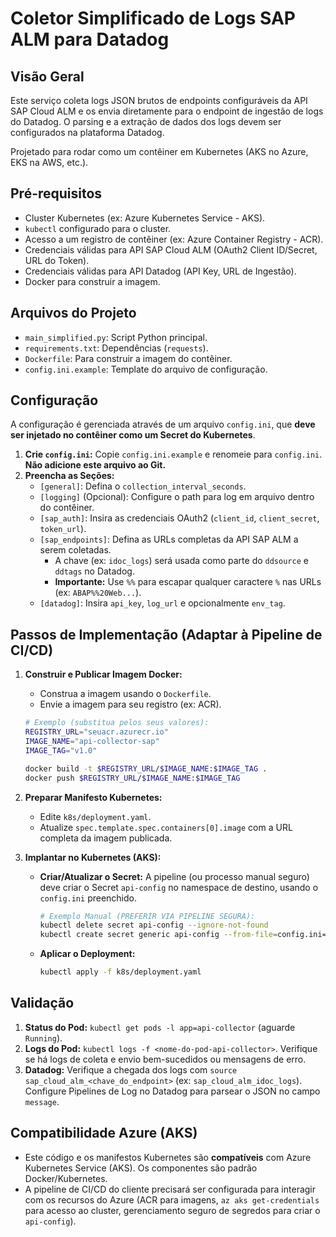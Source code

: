 # Coletor Simplificado de Logs SAP ALM para Datadog

## Visão Geral

Este serviço coleta logs JSON brutos de endpoints configuráveis da API SAP Cloud ALM e os envia diretamente para o endpoint de ingestão de logs do Datadog. O parsing e a extração de dados dos logs devem ser configurados na plataforma Datadog.

Projetado para rodar como um contêiner em Kubernetes (AKS no Azure, EKS na AWS, etc.).

## Pré-requisitos

* Cluster Kubernetes (ex: Azure Kubernetes Service - AKS).
* `kubectl` configurado para o cluster.
* Acesso a um registro de contêiner (ex: Azure Container Registry - ACR).
* Credenciais válidas para API SAP Cloud ALM (OAuth2 Client ID/Secret, URL do Token).
* Credenciais válidas para API Datadog (API Key, URL de Ingestão).
* Docker para construir a imagem.

## Arquivos do Projeto

* `main_simplified.py`: Script Python principal.
* `requirements.txt`: Dependências (`requests`).
* `Dockerfile`: Para construir a imagem do contêiner.
* `config.ini.example`: Template do arquivo de configuração.

## Configuração

A configuração é gerenciada através de um arquivo `config.ini`, que **deve ser injetado no contêiner como um Secret do Kubernetes**.

1.  **Crie `config.ini`:** Copie `config.ini.example` e renomeie para `config.ini`. **Não adicione este arquivo ao Git.**
2.  **Preencha as Seções:**
    * `[general]`: Defina o `collection_interval_seconds`.
    * `[logging]` (Opcional): Configure o path para log em arquivo dentro do contêiner.
    * `[sap_auth]`: Insira as credenciais OAuth2 (`client_id`, `client_secret`, `token_url`).
    * `[sap_endpoints]`: Defina as URLs completas da API SAP ALM a serem coletadas.
        * A chave (ex: `idoc_logs`) será usada como parte do `ddsource` e `ddtags` no Datadog.
        * **Importante:** Use `%%` para escapar qualquer caractere `%` nas URLs (ex: `ABAP%%20Web...`).
    * `[datadog]`: Insira `api_key`, `log_url` e opcionalmente `env_tag`.

## Passos de Implementação (Adaptar à Pipeline de CI/CD)

1.  **Construir e Publicar Imagem Docker:**
    * Construa a imagem usando o `Dockerfile`.
    * Envie a imagem para seu registro (ex: ACR).
    ```bash
    # Exemplo (substitua pelos seus valores):
    REGISTRY_URL="seuacr.azurecr.io"
    IMAGE_NAME="api-collector-sap"
    IMAGE_TAG="v1.0"

    docker build -t $REGISTRY_URL/$IMAGE_NAME:$IMAGE_TAG .
    docker push $REGISTRY_URL/$IMAGE_NAME:$IMAGE_TAG
    ```

2.  **Preparar Manifesto Kubernetes:**
    * Edite `k8s/deployment.yaml`.
    * Atualize `spec.template.spec.containers[0].image` com a URL completa da imagem publicada.

3.  **Implantar no Kubernetes (AKS):**
    * **Criar/Atualizar o Secret:** A pipeline (ou processo manual seguro) deve criar o Secret `api-config` no namespace de destino, usando o `config.ini` preenchido.
        ```bash
        # Exemplo Manual (PREFERIR VIA PIPELINE SEGURA):
        kubectl delete secret api-config --ignore-not-found
        kubectl create secret generic api-config --from-file=config.ini=/caminho/para/seu/config.ini_real
        ```
    * **Aplicar o Deployment:**
        ```bash
        kubectl apply -f k8s/deployment.yaml
        ```

## Validação

1.  **Status do Pod:** `kubectl get pods -l app=api-collector` (aguarde `Running`).
2.  **Logs do Pod:** `kubectl logs -f <nome-do-pod-api-collector>`. Verifique se há logs de coleta e envio bem-sucedidos ou mensagens de erro.
3.  **Datadog:** Verifique a chegada dos logs com `source` `sap_cloud_alm_<chave_do_endpoint>` (ex: `sap_cloud_alm_idoc_logs`). Configure Pipelines de Log no Datadog para parsear o JSON no campo `message`.

## Compatibilidade Azure (AKS)

* Este código e os manifestos Kubernetes são **compatíveis** com Azure Kubernetes Service (AKS). Os componentes são padrão Docker/Kubernetes.
* A pipeline de CI/CD do cliente precisará ser configurada para interagir com os recursos do Azure (ACR para imagens, `az aks get-credentials` para acesso ao cluster, gerenciamento seguro de segredos para criar o `api-config`).
